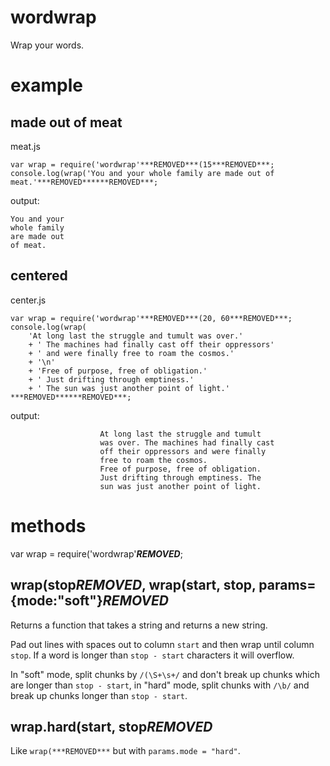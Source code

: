 wordwrap
========

Wrap your words.

example
=======

made out of meat
----------------

meat.js

    var wrap = require('wordwrap'***REMOVED***(15***REMOVED***;
    console.log(wrap('You and your whole family are made out of meat.'***REMOVED******REMOVED***;

output:

    You and your
    whole family
    are made out
    of meat.

centered
--------

center.js

    var wrap = require('wordwrap'***REMOVED***(20, 60***REMOVED***;
    console.log(wrap(
        'At long last the struggle and tumult was over.'
        + ' The machines had finally cast off their oppressors'
        + ' and were finally free to roam the cosmos.'
        + '\n'
        + 'Free of purpose, free of obligation.'
        + ' Just drifting through emptiness.'
        + ' The sun was just another point of light.'
    ***REMOVED******REMOVED***;

output:

                        At long last the struggle and tumult
                        was over. The machines had finally cast
                        off their oppressors and were finally
                        free to roam the cosmos.
                        Free of purpose, free of obligation.
                        Just drifting through emptiness. The
                        sun was just another point of light.

methods
=======

var wrap = require('wordwrap'***REMOVED***;

wrap(stop***REMOVED***, wrap(start, stop, params={mode:"soft"}***REMOVED***
---------------------------------------------------

Returns a function that takes a string and returns a new string.

Pad out lines with spaces out to column `start` and then wrap until column
`stop`. If a word is longer than `stop - start` characters it will overflow.

In "soft" mode, split chunks by `/(\S+\s+/` and don't break up chunks which are
longer than `stop - start`, in "hard" mode, split chunks with `/\b/` and break
up chunks longer than `stop - start`.

wrap.hard(start, stop***REMOVED***
----------------------

Like `wrap(***REMOVED***` but with `params.mode = "hard"`.
